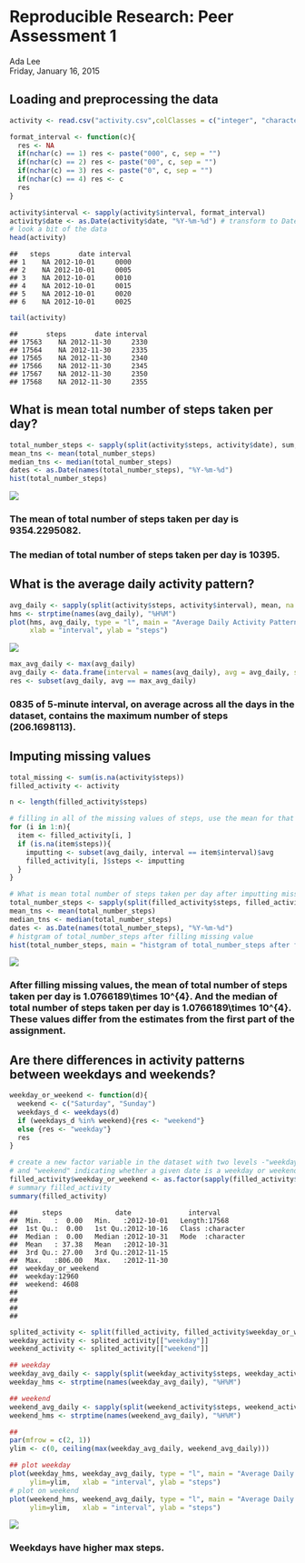 # Reproducible Research: Peer Assessment 1
Ada Lee  
Friday, January 16, 2015  



## Loading and preprocessing the data

```r
activity <- read.csv("activity.csv",colClasses = c("integer", "character", "character"))

format_interval <- function(c){
  res <- NA
  if(nchar(c) == 1) res <- paste("000", c, sep = "")
  if(nchar(c) == 2) res <- paste("00", c, sep = "")
  if(nchar(c) == 3) res <- paste("0", c, sep = "")
  if(nchar(c) == 4) res <- c
  res
}

activity$interval <- sapply(activity$interval, format_interval)
activity$date <- as.Date(activity$date, "%Y-%m-%d") # transform to Date
# look a bit of the data
head(activity)
```

```
##   steps       date interval
## 1    NA 2012-10-01     0000
## 2    NA 2012-10-01     0005
## 3    NA 2012-10-01     0010
## 4    NA 2012-10-01     0015
## 5    NA 2012-10-01     0020
## 6    NA 2012-10-01     0025
```

```r
tail(activity)
```

```
##       steps       date interval
## 17563    NA 2012-11-30     2330
## 17564    NA 2012-11-30     2335
## 17565    NA 2012-11-30     2340
## 17566    NA 2012-11-30     2345
## 17567    NA 2012-11-30     2350
## 17568    NA 2012-11-30     2355
```

## What is mean total number of steps taken per day?

```r
total_number_steps <- sapply(split(activity$steps, activity$date), sum, na.rm = TRUE)
mean_tns <- mean(total_number_steps)
median_tns <- median(total_number_steps)
dates <- as.Date(names(total_number_steps), "%Y-%m-%d")
hist(total_number_steps)
```

![](PA1_template_files/figure-html/totoal_numver_steps-1.png) 

### The mean of total number of steps taken per day is 9354.2295082.  
### The median of total number of steps taken per day is 10395.

## What is the average daily activity pattern?

```r
avg_daily <- sapply(split(activity$steps, activity$interval), mean, na.rm = TRUE)
hms <- strptime(names(avg_daily), "%H%M")
plot(hms, avg_daily, type = "l", main = "Average Daily Activity Pattern",  
     xlab = "interval", ylab = "steps")
```

![](PA1_template_files/figure-html/avg_daily_pattern-1.png) 

```r
max_avg_daily <- max(avg_daily)
avg_daily <- data.frame(interval = names(avg_daily), avg = avg_daily, stringsAsFactors = FALSE)
res <- subset(avg_daily, avg == max_avg_daily)
```
### 0835 of 5-minute interval, on average across all the days in the dataset, contains the maximum number of steps (206.1698113).

## Imputing missing values

```r
total_missing <- sum(is.na(activity$steps))
filled_activity <- activity

n <- length(filled_activity$steps)

# filling in all of the missing values of steps, use the mean for that 5-minute interval
for (i in 1:n){
  item <- filled_activity[i, ]
  if (is.na(item$steps)){
    imputting <- subset(avg_daily, interval == item$interval)$avg
    filled_activity[i, ]$steps <- imputting
  }
}

# What is mean total number of steps taken per day after imputting missing values
total_number_steps <- sapply(split(filled_activity$steps, filled_activity$date), sum, na.rm = TRUE)
mean_tns <- mean(total_number_steps)
median_tns <- median(total_number_steps)
dates <- as.Date(names(total_number_steps), "%Y-%m-%d")
# histgram of total_number_steps after filling missing value
hist(total_number_steps, main = "histgram of total_number_steps after filling missing value")  
```

![](PA1_template_files/figure-html/missing_values-1.png) 

### After filling missing values, the mean of total number of steps taken per day is 1.0766189\times 10^{4}. And the median of total number of steps taken per day is 1.0766189\times 10^{4}. These values differ from the estimates from the first part of the assignment. 

## Are there differences in activity patterns between weekdays and weekends?

```r
weekday_or_weekend <- function(d){
  weekend <- c("Saturday", "Sunday")
  weekdays_d <- weekdays(d)
  if (weekdays_d %in% weekend){res <- "weekend"}
  else {res <- "weekday"}
  res
}

# create a new factor variable in the dataset with two levels -"weekday" 
# and "weekend" indicating whether a given date is a weekday or weekend day
filled_activity$weekday_or_weekend <- as.factor(sapply(filled_activity$date, weekday_or_weekend))
# summary filled_activity
summary(filled_activity)
```

```
##      steps             date              interval        
##  Min.   :  0.00   Min.   :2012-10-01   Length:17568      
##  1st Qu.:  0.00   1st Qu.:2012-10-16   Class :character  
##  Median :  0.00   Median :2012-10-31   Mode  :character  
##  Mean   : 37.38   Mean   :2012-10-31                     
##  3rd Qu.: 27.00   3rd Qu.:2012-11-15                     
##  Max.   :806.00   Max.   :2012-11-30                     
##  weekday_or_weekend
##  weekday:12960     
##  weekend: 4608     
##                    
##                    
##                    
## 
```

```r
splited_activity <- split(filled_activity, filled_activity$weekday_or_weekend)
weekday_activity <- splited_activity[["weekday"]]
weekend_activity <- splited_activity[["weekend"]]

## weekday 
weekday_avg_daily <- sapply(split(weekday_activity$steps, weekday_activity$interval),mean)
weekday_hms <- strptime(names(weekday_avg_daily), "%H%M")

## weekend
weekend_avg_daily <- sapply(split(weekend_activity$steps, weekend_activity$interval),  mean)
weekend_hms <- strptime(names(weekend_avg_daily), "%H%M")

## 
par(mfrow = c(2, 1))
ylim <- c(0, ceiling(max(weekday_avg_daily, weekend_avg_daily)))

## plot weekday
plot(weekday_hms, weekday_avg_daily, type = "l", main = "Average Daily Activity Pattern on Weekday",  
     ylim=ylim,   xlab = "interval", ylab = "steps")
# plot on weekend
plot(weekend_hms, weekend_avg_daily, type = "l", main = "Average Daily Activity Pattern on Weekend",  
     ylim=ylim,   xlab = "interval", ylab = "steps")
```

![](PA1_template_files/figure-html/patterns-1.png) 

### Weekdays have higher max steps.
